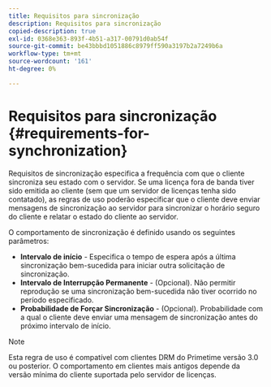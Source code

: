 ```yaml
---
title: Requisitos para sincronização
description: Requisitos para sincronização
copied-description: true
exl-id: 0368e363-893f-4b51-a317-00791d0ab54f
source-git-commit: be43bbbd1051886c8979ff590a3197b2a7249b6a
workflow-type: tm+mt
source-wordcount: '161'
ht-degree: 0%

---
```


# Requisitos para sincronização {#requirements-for-synchronization}

Requisitos de sincronização especifica a frequência com que o cliente sincroniza seu estado com o servidor. Se uma licença fora de banda tiver sido emitida ao cliente (sem que um servidor de licenças tenha sido contatado), as regras de uso poderão especificar que o cliente deve enviar mensagens de sincronização ao servidor para sincronizar o horário seguro do cliente e relatar o estado do cliente ao servidor.

O comportamento de sincronização é definido usando os seguintes parâmetros:

* **Intervalo de início** - Especifica o tempo de espera após a última sincronização bem-sucedida para iniciar outra solicitação de sincronização.
* **Intervalo de Interrupção Permanente** - (Opcional). Não permitir reprodução se uma sincronização bem-sucedida não tiver ocorrido no período especificado.
* **Probabilidade de Forçar Sincronização** - (Opcional). Probabilidade com a qual o cliente deve enviar uma mensagem de sincronização antes do próximo intervalo de início.

>[!NOTE]
>
>Esta regra de uso é compatível com clientes DRM do Primetime versão 3.0 ou posterior. O comportamento em clientes mais antigos depende da versão mínima do cliente suportada pelo servidor de licenças.
